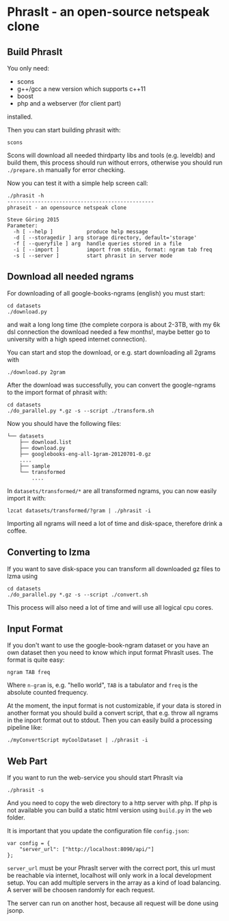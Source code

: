 PhrasIt - an open-source netspeak clone
======================================

Build PhrasIt
-------------
You only need:

* scons
* g++/gcc a new version which supports c++11
* boost
* php and a webserver (for client part)

installed.

Then you can start building phrasit with:
```
scons
```
Scons will download all needed thirdparty libs and tools (e.g. leveldb) and build them,
this process should run without errors, otherwise you should run `./prepare.sh` manually for error checking.

Now you can test it with a simple help screen call:
```
./phrasit -h
------------------------------------------------
phraseit - an opensource netspeak clone

Steve Göring 2015
Parameter:
  -h [ --help ]           produce help message
  -d [ --storagedir ] arg storage directory, default='storage'
  -f [ --queryfile ] arg  handle queries stored in a file
  -i [ --import ]         import from stdin, format: ngram tab freq
  -s [ --server ]         start phrasit in server mode

```

Download all needed ngrams
--------------------------
For downloading of all google-books-ngrams (english) you must start:
```
cd datasets
./download.py
```
and wait a long long time (the complete corpora is about 2-3TB,
with my 6k dsl connection the download needed a few months!, maybe better go to university
with a high speed internet connection).

You can start and stop the download, or e.g. start downloading all 2grams with
```
./download.py 2gram
```

After the download was successfully, you can convert the google-ngrams to the import format of phrasit with:
```
cd datasets
./do_parallel.py *.gz -s --script ./transform.sh
```

Now you should have the following files:
```
└── datasets
    ├── download.list
    ├── download.py
    ├── googlebooks-eng-all-1gram-20120701-0.gz
    ....
    ├── sample
    └── transformed
        ....
```

In `datasets/transformed/*` are all transformed ngrams, you can now easily import it with:
```
lzcat datasets/transformed/?gram | ./phrasit -i
```

Importing all ngrams will need a lot of time and disk-space, therefore drink a coffee.

Converting to lzma
------------------
If you want to save disk-space you can transform all downloaded gz files to lzma using
```
cd datasets
./do_parallel.py *.gz -s --script ./convert.sh
```
This process will also need a lot of time and will use all logical cpu cores.

Input Format
------------
If you don't want to use the google-book-ngram dataset or you have an own dataset
then you need to know which input format PhrasIt uses. The format is quite easy:
```
ngram TAB freq
```
Where `n-gram` is, e.g. "hello world", `TAB` is a tabulator and `freq` is the
absolute counted frequency.

At the moment, the input format is not customizable, if your data is stored in another format
you should build a convert script, that e.g. throw all ngrams in the inport format out to stdout.
Then you can easily build a processing pipeline like:
```
./myConvertScript myCoolDataset | ./phrasit -i
```

Web Part
--------
If you want to run the web-service you should start PhrasIt via
```
./phrasit -s
```

And you need to copy the web directory to a http server with php.
If php is not available you can build a static html version using `build.py` in the `web` folder.

It is important that you update the configuration file `config.json`:
```
var config = {
    "server_url": ["http://localhost:8090/api/"]
};
```

`server_url` must be your PhrasIt server with the correct port, this url must be reachable via internet,
localhost will only work in a local development setup. You can add multiple servers in the array
as a kind of load balancing. A server will be choosen randomly for each request.

The server can run on another host, because all request will be done using jsonp.
